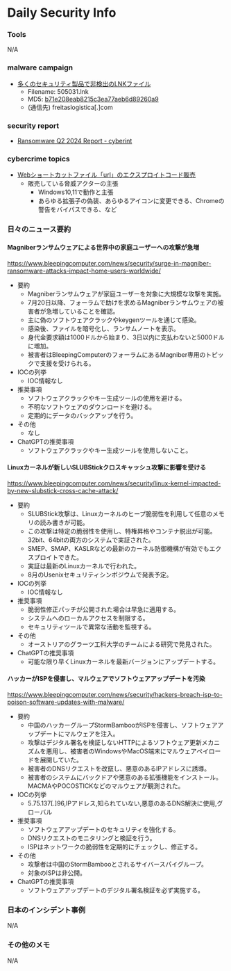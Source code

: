 # Daily Security Info

### Tools
N/A

### malware campaign
- [多くのセキュリティ製品で非検出のLNKファイル](https://twitter.com/doc_guard/status/1819721617162789349)
    - Filename: 505031.lnk
    - MD5: [b71e208eab8215c3ea77aeb6d89260a9](https://www.virustotal.com/gui/file/c09fb26afc81f1fb1ce6eaddcca722c5f7c56e3e007aa86bbbdfc612d8cf1a66)
    - (通信先) freitaslogistica[.]com

### security report
- [Ransomware Q2 2024 Report - cyberint](https://e.cyberint.com/hubfs/Ransomware%20q2%20ebook.pdf)

### cybercrime topics
- [Webショートカットファイル「url」のエクスプロイトコード販売](https://twitter.com/DailyDarkWeb/status/1820067164608684113)
    - 販売している脅威アクターの主張
        - Windows10,11で動作と主張
        - あらゆる拡張子の偽装、あらゆるアイコンに変更できる、Chromeの警告をバイパスできる、など

### 日々のニュース要約

#### Magniberランサムウェアによる世界中の家庭ユーザーへの攻撃が急増
https://www.bleepingcomputer.com/news/security/surge-in-magniber-ransomware-attacks-impact-home-users-worldwide/

- 要約
    - Magniberランサムウェアが家庭ユーザーを対象に大規模な攻撃を実施。
    - 7月20日以降、フォーラムで助けを求めるMagniberランサムウェアの被害者が急増していることを確認。
    - 主に偽のソフトウェアクラックやkeygenツールを通じて感染。
    - 感染後、ファイルを暗号化し、ランサムノートを表示。
    - 身代金要求額は1000ドルから始まり、3日以内に支払わないと5000ドルに増加。
    - 被害者はBleepingComputerのフォーラムにあるMagniber専用のトピックで支援を受けられる。
- IOCの列挙
    - IOC情報なし
- 推奨事項
    - ソフトウェアクラックやキー生成ツールの使用を避ける。
    - 不明なソフトウェアのダウンロードを避ける。
    - 定期的にデータのバックアップを行う。
- その他
    - なし
- ChatGPTの推奨事項
    - ソフトウェアクラックやキー生成ツールを使用しないこと。

#### Linuxカーネルが新しいSLUBStickクロスキャッシュ攻撃に影響を受ける
https://www.bleepingcomputer.com/news/security/linux-kernel-impacted-by-new-slubstick-cross-cache-attack/

- 要約
    - SLUBStick攻撃は、Linuxカーネルのヒープ脆弱性を利用して任意のメモリの読み書きが可能。
    - この攻撃は特定の脆弱性を使用し、特権昇格やコンテナ脱出が可能。32bit、64bitの両方のシステムで実証された。
    - SMEP、SMAP、KASLRなどの最新のカーネル防御機構が有効でもエクスプロイトできた。
    - 実証は最新のLinuxカーネルで行われた。
    - 8月のUsenixセキュリティシンポジウムで発表予定。
- IOCの列挙
    - IOC情報なし
- 推奨事項
    - 脆弱性修正パッチが公開された場合は早急に適用する。
    - システムへのローカルアクセスを制限する。
    - セキュリティツールで異常な活動を監視する。
- その他
    - オーストリアのグラーツ工科大学のチームによる研究で発見された。
- ChatGPTの推奨事項
    - 可能な限り早くLinuxカーネルを最新バージョンにアップデートする。

#### ハッカーがISPを侵害し、マルウェアでソフトウェアアップデートを汚染
https://www.bleepingcomputer.com/news/security/hackers-breach-isp-to-poison-software-updates-with-malware/

- 要約
    - 中国のハッカーグループStormBambooがISPを侵害し、ソフトウェアアップデートにマルウェアを注入。
    - 攻撃はデジタル署名を検証しないHTTPによるソフトウェア更新メカニズムを悪用し、被害者のWindowsやMacOS端末にマルウェアペイロードを展開していた。
    - 被害者のDNSリクエストを改竄し、悪意のあるIPアドレスに誘導。
    - 被害者のシステムにバックドアや悪意のある拡張機能をインストール。MACMAやPOCOSTICKなどのマルウェアが観測された。
- IOCの列挙
    - 5.75.137[.]96,IPアドレス,知られていない,悪意のあるDNS解決に使用,グローバル
- 推奨事項
    - ソフトウェアアップデートのセキュリティを強化する。
    - DNSリクエストのモニタリングと検証を行う。
    - ISPはネットワークの脆弱性を定期的にチェックし、修正する。
- その他
    - 攻撃者は中国のStormBambooとされるサイバースパイグループ。
    - 対象のISPは非公開。
- ChatGPTの推奨事項
    - ソフトウェアアップデートのデジタル署名検証を必ず実施する。









### 日本のインシデント事例
N/A

### その他のメモ
N/A